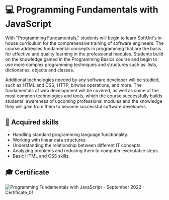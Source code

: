 # 💻 Programming Fundamentals with JavaScript

With "Programming Fundamentals," students will begin to learn SoftUni's in-house curriculum for the comprehensive training of software engineers. The course addresses fundamental concepts in programming that are the basis for effective and quality learning in the professional modules. Students build on the knowledge gained in the Programming Basics course and begin to use more complex programming techniques and structures such as: lists, dictionaries, objects and classes.

Additional technologies needed by any software developer will be studied, such as HTML and CSS, HTTP, bitwise operations, and more. The fundamentals of web development will be covered, as well as some of the most common technologies and tools, which the course successfully builds students' awareness of upcoming professional modules and the knowledge they will gain from them to become successful software developers.

## 🚀 Acquired skills 

  - Handling standard programming language functionality.
  - Working with linear data structures.
  - Understanding the relationship between different IT concepts.
  - Analyzing problems and reducing them to computer-executable steps.
  - Basic HTML and CSS skills.

## 🎓 Certificate
![Programming Fundamentals with JavaScript - September 2022 - Certificate_01](https://github.com/TodorYadkov/SoftUni/assets/4013980/62abc8a5-d66b-4248-be86-181fb38c4bd0)
